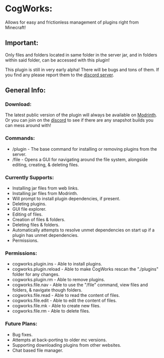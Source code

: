 # CogWorks:
Allows for easy and frictionless management of plugins right from Minecraft!


## Important:
Only files and folders located in same folder in the server jar, and in folders within said folder, can be accessed with this plugin!

This plugin is still in very early alpha! There will be bugs and tons of them. If you find any please report them to the [discord server](https://discord.gg/3CC6kVcdQH).


## General Info:

### Download:
The latest public version of the plugin will always be available on [Modrinth](https://modrinth.com/plugin/file-manager). Or you can join on the [discord](https://discord.gg/3CC6kVcdQH) to see if there are any snapshot builds you can mess around with!

### Commands:
- /plugin - The base command for installing or removing plugins from the server. <br>
- /file - Opens a GUI for navigating around the file system, alongside editing, creating, & deleting files.

### Currently Supports:
- Installing jar files from web links.
- Installing jar files from Modrinth.
- Will prompt to install plugin dependencies, if present.
- Deleting plugins.
- GUI file explorer.
- Editing of files.
- Creation of files & folders.
- Deleting files & folders.
- Automatically attempts to resolve unmet dependencies on start up if a plugin has unmet dependencies.
- Permissions.

### Permissions:
- cogworks.plugin.ins - Able to install plugins.
- cogworks.plugin.reload - Able to make CogWorks rescan the "./plugins" folder for any changes.
- cogworks.plugin.rm - Able to remove plugins.
- cogworks.file.nav - Able to use the "/file" command, view files and folders, & navigate though folders.
- cogworks.file.read - Able to read the content of files.
- cogworks.file.edit - Able to edit the content of files.
- cogworks.file.mk - Able to create new files.
- cogworks.file.rm - Able to delete files.


### Future Plans:
- Bug fixes.
- Attempts at back-porting to older mc versions.
- Supporting downloading plugins from other websites.
- Chat based file manager.
